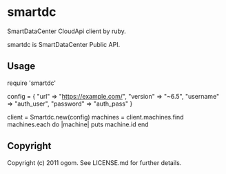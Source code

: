 # smartdc

SmartDataCenter CloudApi client by ruby.

smartdc is SmartDataCenter Public API.


## Usage

  require 'smartdc'

  config = {
    "url"      => "https://example.com/",
    "version"  => "~6.5",
    "username" => "auth_user",
    "password" => "auth_pass"
  }

  client = Smartdc.new(config)
  machines = client.machines.find
  machines.each do |machine|
    puts machine.id
  end


## Copyright

Copyright (c) 2011 ogom. See LICENSE.md for further details.